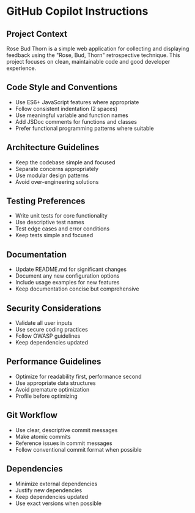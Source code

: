 # GitHub Copilot Instructions

## Project Context

Rose Bud Thorn is a simple web application for collecting and displaying feedback using the "Rose, Bud, Thorn" retrospective technique. This project focuses on clean, maintainable code and good developer experience.

## Code Style and Conventions

- Use ES6+ JavaScript features where appropriate
- Follow consistent indentation (2 spaces)
- Use meaningful variable and function names
- Add JSDoc comments for functions and classes
- Prefer functional programming patterns where suitable

## Architecture Guidelines

- Keep the codebase simple and focused
- Separate concerns appropriately
- Use modular design patterns
- Avoid over-engineering solutions

## Testing Preferences

- Write unit tests for core functionality
- Use descriptive test names
- Test edge cases and error conditions
- Keep tests simple and focused

## Documentation

- Update README.md for significant changes
- Document any new configuration options
- Include usage examples for new features
- Keep documentation concise but comprehensive

## Security Considerations

- Validate all user inputs
- Use secure coding practices
- Follow OWASP guidelines
- Keep dependencies updated

## Performance Guidelines

- Optimize for readability first, performance second
- Use appropriate data structures
- Avoid premature optimization
- Profile before optimizing

## Git Workflow

- Use clear, descriptive commit messages
- Make atomic commits
- Reference issues in commit messages
- Follow conventional commit format when possible

## Dependencies

- Minimize external dependencies
- Justify new dependencies
- Keep dependencies updated
- Use exact versions when possible